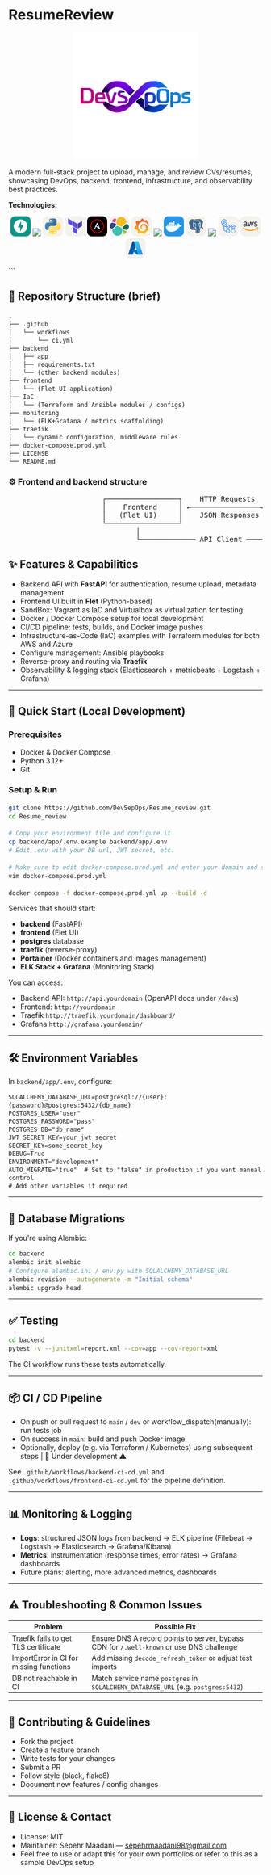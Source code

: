 # ResumeReview
<p align="center">
  <img src="./Logo.png" alt="Logo" width="250" height="250">
</p>

A modern full-stack project to upload, manage, and review CVs/resumes, showcasing DevOps, backend, frontend, infrastructure, and observability best practices.

**Technologies:**
<p align="center">
  <img src="https://github.com/tandpfun/skill-icons/blob/main/icons/FastAPI.svg" height="40" />
  <img src="https://flet.dev/img/logo.svg" height="40" />
  <img src="https://github.com/tandpfun/skill-icons/blob/main/icons/Python-Light.svg" height="40" />
  <img src="https://github.com/tandpfun/skill-icons/blob/main/icons/Terraform-Light.svg" height="40" />
  <img src="https://github.com/tandpfun/skill-icons/blob/main/icons/Ansible.svg" height="40" />
  <img src="https://github.com/tandpfun/skill-icons/blob/main/icons/Elasticsearch-Light.svg" height="40" />
  <img src="https://github.com/tandpfun/skill-icons/blob/main/icons/Grafana-Light.svg" height="40" />
  <img src="https://cdn.worldvectorlogo.com/logos/traefik-1.svg" height="40" />
  <img src="https://github.com/tandpfun/skill-icons/blob/main/icons/Docker.svg" height="40" />
  <img src="https://github.com/tandpfun/skill-icons/blob/main/icons/PostgreSQL-Light.svg" height="40" />
  <img src="https://commons.wikimedia.org/wiki/File:Pytest_logo.svg#/media/File:Pytest_logo.svg" height="40" />
  <img src="https://github.com/tandpfun/skill-icons/blob/main/icons/GithubActions-Light.svg" height="40" />
  <img src="https://github.com/tandpfun/skill-icons/blob/main/icons/AWS-Light.svg" height="40" />
  <img src="https://github.com/tandpfun/skill-icons/blob/main/icons/Azure-Light.svg" height="40" />
</p>
```

## 📂 Repository Structure (brief)

```
.
├── .github
│   └── workflows
│       └── ci.yml
├── backend
│   ├── app
│   ├── requirements.txt
│   └── (other backend modules)
├── frontend
│   └── (Flet UI application)
├── IaC
│   └── (Terraform and Ansible modules / configs)
├── monitoring
│   └── (ELK+Grafana / metrics scaffolding)
├── traefik
│   └── dynamic configuration, middleware rules
├── docker-compose.prod.yml
├── LICENSE
└── README.md
```
### ⚙️ Frontend and backend structure

<pre>
                      ┌─────────────────┐    HTTP Requests    ┌─────────────────┐
                      │    Frontend     │ ←────────────────→  │    Backend      │
                      │   (Flet UI)     │    JSON Responses   │   (FastAPI)     │
                      └─────────────────┘                     └─────────────────┘
                              │                                      │
                              └───────────── API Client ─────────────┘
</pre>
## ✨ Features & Capabilities

- Backend API with **FastAPI** for authentication, resume upload, metadata management  
- Frontend UI built in **Flet** (Python-based)  
- SandBox: Vagrant as IaC and Virtualbox as virtualization for testing
- Docker / Docker Compose setup for local development  
- CI/CD pipeline: tests, builds, and Docker image pushes  
- Infrastructure-as-Code (IaC) examples with Terraform modules for both AWS and Azure
- Configure management: Ansible playbooks
- Reverse-proxy and routing via **Traefik**  
- Observability & logging stack (Elasticsearch + metricbeats + Logstash + Grafana)  

---

## 🚀 Quick Start (Local Development)

### Prerequisites

- Docker & Docker Compose  
- Python 3.12+  
- Git  

### Setup & Run

```bash
git clone https://github.com/DevSepOps/Resume_review.git
cd Resume_review

# Copy your environment file and configure it
cp backend/app/.env.example backend/app/.env
# Edit .env with your DB url, JWT secret, etc.

# Make sure to edit docker-compose.prod.yml and enter your domain and subdomains
vim docker-compose.prod.yml

docker compose -f docker-compose.prod.yml up --build -d
```

Services that should start:

- **backend** (FastAPI)  
- **frontend** (Flet UI)  
- **postgres** database  
- **traefik** (reverse-proxy) 
- **Portainer** (Docker containers and images management)  
- **ELK Stack + Grafana** (Monitoring Stack)  

You can access:

- Backend API: `http://api.yourdomain` (OpenAPI docs under `/docs`)  
- Frontend: `http://yourdomain`
- Traefik `http://traefik.yourdomain/dashboard/`  
- Grafana `http://grafana.yourdomain/`  

---

## 🛠 Environment Variables

In `backend/app/.env`, configure:

```
SQLALCHEMY_DATABASE_URL=postgresql://{user}:{password}@postgres:5432/{db_name}
POSTGRES_USER="user"
POSTGRES_PASSWORD="pass"
POSTGRES_DB="db_name"
JWT_SECRET_KEY=your_jwt_secret
SECRET_KEY=some_secret_key
DEBUG=True
ENVIRONMENT="development"
AUTO_MIGRATE="true"  # Set to "false" in production if you want manual control
# Add other variables if required
```

---

## 🧱 Database Migrations

If you're using Alembic:

```bash
cd backend
alembic init alembic
# Configure alembic.ini / env.py with SQLALCHEMY_DATABASE_URL
alembic revision --autogenerate -m "Initial schema"
alembic upgrade head
```

---

## ✅ Testing

```bash
cd backend
pytest -v --junitxml=report.xml --cov=app --cov-report=xml
```

The CI workflow runs these tests automatically.

---

## 📦 CI / CD Pipeline

- On push or pull request to `main` / `dev` or workflow_dispatch(manually): run tests job  
- On success in `main`: build and push Docker image  
- Optionally, deploy (e.g. via Terraform / Kubernetes) using subsequent steps | 🔧 Under development​ ⚠️​  

See `.github/workflows/backend-ci-cd.yml` and `.github/workflows/frontend-ci-cd.yml` for the pipeline definition.

---

## 📊 Monitoring & Logging

- **Logs**: structured JSON logs from backend → ELK pipeline (Filebeat → Logstash → Elasticsearch → Grafana/Kibana)  
- **Metrics**: instrumentation (response times, error rates) → Grafana dashboards  
- Future plans: alerting, more advanced metrics, dashboards  

---

## ⚠️ Troubleshooting & Common Issues

| Problem | Possible Fix |
|---|---|
| Traefik fails to get TLS certificate | Ensure DNS A record points to server, bypass CDN for `/.well-known` or use DNS challenge |
| ImportError in CI for missing functions | Add missing `decode_refresh_token` or adjust test imports |
| DB not reachable in CI | Match service name `postgres` in `SQLALCHEMY_DATABASE_URL` (e.g. `postgres:5432`) |

---

## 🤝 Contributing & Guidelines

- Fork the project  
- Create a feature branch  
- Write tests for your changes  
- Submit a PR  
- Follow style (black, flake8)  
- Document new features / config changes  

---

## 📄 License & Contact

- License: MIT  
- Maintainer: Sepehr Maadani — sepehrmaadani98@gmail.com  
- Feel free to use or adapt this for your own portfolios or refer to this as a sample DevOps setup  

